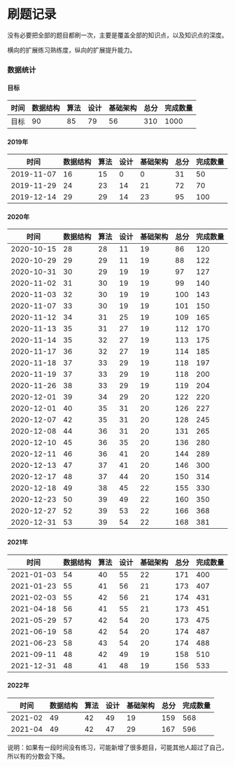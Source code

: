 # 刷题记录

没有必要把全部的题目都刷一次，主要是覆盖全部的知识点，以及知识点的深度。

横向的扩展练习熟练度，纵向的扩展提升能力。

### 数据统计

#### 目标

| 时间| 数据结构 | 算法 | 设计 | 基础架构 | 总分 | 完成数量 |
| ---------- | -------- | ---- | ---- | -------- | ---- | ---- |
| 目标| 90| 85| 79| 56| 310 | 1000 |


#### 2019年

| 时间| 数据结构 | 算法 | 设计 | 基础架构 | 总分 | 完成数量 |
| ---------- | -------- | ---- | ---- | -------- | ---- | ---- |
| 2019-11-07 | 16| 15| 0 | 0 | 31| 50 |
| 2019-11-29 | 24| 23| 14| 21| 72  | 70 |
| 2019-12-14 | 29| 29| 14| 23| 95 | 100 |

#### 2020年

| 时间| 数据结构 | 算法 | 设计 | 基础架构 | 总分 | 完成数量 |
| ---------- | -------- | ---- | ---- | -------- | ---- | ---- |
| 2020-10-15 | 28| 28| 11| 19| 86  | 120 |
| 2020-10-29 | 29 | 29 | 11 | 19 | 88 | 122 |
| 2020-10-31 | 30 | 29 | 19 | 19 | 97 | 127 |
| 2020-11-02 | 31 | 30 | 19 | 19 | 99 | 140 |
| 2020-11-03 | 32 | 30 | 19 | 19 | 100 | 143 |
| 2020-11-07 | 33 | 30 | 19 | 19 | 101 | 150 |
| 2020-11-12 | 34 | 31 | 25 | 19 | 109 | 165 |
| 2020-11-13 | 35 | 31 | 27 | 19 | 112 | 170 |
| 2020-11-14 | 35 | 32 | 27 | 19 | 113 | 175 |
| 2020-11-17 | 36 | 32 | 27 | 19 | 114 | 185 |
| 2020-11-18 | 37 | 33 | 29 | 19 | 118 | 197 |
| 2020-11-19 | 37 | 33 | 29 | 19 | 118 | 200 |
| 2020-11-26 | 38 | 33 | 29 | 19 | 119 | 204 |
| 2020-12-01 | 39 | 34 | 29 | 20 | 122 | 220 |
| 2020-12-01 | 40 | 35 | 31 | 20 | 126 | 227 |
| 2020-12-07 | 42 | 35 | 31 | 20 | 128 | 245 |
| 2020-12-08 | 44 | 36 | 31 | 20 | 131 | 265 |
| 2020-12-10 | 45 | 36 | 35 | 20 | 136 | 280 |
| 2020-12-11 | 46 | 36 | 41 | 20 | 144 | 289 |
| 2020-12-13 | 47 | 37 | 41 | 20 | 146 | 300 |
| 2020-12-17 | 48 | 37 | 44 | 20 | 150 | 314 |
| 2020-12-18 | 49 | 38 | 45 | 22 | 155 | 330 |
| 2020-12-23 | 50 | 39 | 49 | 22 | 160 | 350 |
| 2020-12-27 | 52 | 39 | 53 | 22 | 166 | 368 |
| 2020-12-31 | 53 | 39 | 54 | 22 | 168 | 381 |


#### 2021年

| 时间| 数据结构 | 算法 | 设计 | 基础架构 | 总分 | 完成数量 |
| -- | ---- | ---- | ---- | -------- | ---- | ---- |
| 2021-01-03 | 54 | 40 | 55 | 22 | 171 | 400 |
| 2021-01-23 | 55 | 41 | 56 | 21 | 173 | 407 |
| 2021-02-03 | 55 | 42 | 56 | 21 | 174 | 431 |
| 2021-04-18 | 56 | 41 | 55 | 21 | 173 | 451 |
| 2021-05-29 | 57 | 42 | 54 | 20 | 173 | 475 |
| 2021-06-19 | 58 | 42 | 54 | 20 | 174 | 487 |
| 2021-06-23 | 58 | 43 | 54 | 20 | 174 | 488 |
| 2021-09-11 | 48 | 42 | 49 | 19 | 158 | 510 |
| 2021-12-31 | 48 | 41 | 48 | 19 | 156 | 533 |


#### 2022年

| 时间| 数据结构 | 算法 | 设计 | 基础架构 | 总分 | 完成数量 |
| -- | ---- | ---- | ---- | -------- | ---- | ---- |
| 2021-02 | 49 | 42 | 49 | 19 | 159 | 568 |
| 2021-04 | 49 | 42 | 47 | 29 | 167 | 596 |

说明：如果有一段时间没有练习，可能新增了很多题目，可能其他人超过了自己，所以有的分数会下降。
